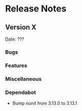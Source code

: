 # Release Notes

## Version X

Date: ???

### Bugs

### Features

### Miscellaneous

### Dependabot

- Bump nunit from 3.13.0 to 3.13.1

